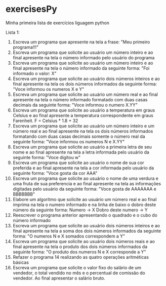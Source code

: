 # exercisesPy
Minha primeira lista de exercícios liguagem python

Lista 1:

1. Escreva um programa que apresente na tela a frase: "Meu primeiro programa!!!"
2. Escreva um programa que solicite ao usuário um número inteiro e ao final apresente na tela
o número informado pelo usuário do programa
3. Escreva um programa que solicite ao usuário um número inteiro e ao final apresente na tela
o número informado da seguinte forma: "Foi informado o valor: X"
4. Escreva um programa que solicite ao usuário dois números inteiros e ao final apresente na
tela os dois números informados da seguinte forma: "Voce informou os numeros X e Y"
5. Escreva um programa que solicite ao usuário um número real e ao final apresente na tela o
número informado formatado com duas casas decimais da seguinte forma: "Voce informou
o numero X.YY"
6. Escreva um programa que solicite ao usuário a temperatura em graus Celsius e ao final
apresente a temperatura correspondente em graus Farenheit. F = Celsius * 1.8 + 32
7. Escreva um programa que solicite ao usuário um número inteiro e um número real e ao final
apresente na tela os dois números informados formatando com duas casas decimais
somente o número real da seguinte forma: "Voce informou os numeros N e X.YY"
8. Escreva um programa que solicite ao usuário a primeira letra de seu nome e ao final
apresente na tela a letra informada pelo usuário da seguinte forma: "Voce digitou w"
9. Escreva um programa que solicite ao usuário o nome de sua cor preferida e ao final
apresente na tela a cor informada pelo usuário da seguinte forma: "Voce gosta da cor AAA"
10. Escreva um programa que solicite ao usuário o nome de uma verdura e uma fruta de sua
preferencia e ao final apresente na tela as informações digitadas pelo usuário da seguinte
forma: "Voce gosta de AAAAAAA e BBBBBBB"
11. Elabore um algoritmo que solicite ao usuário um número real e ao final imprima na tela o
numero informado e na linha de baixo o dobro deste número da seguinte forma:
Numero -> X
Dobro deste numero -> Y
12. Reescrever o programa anterior apresentando o quadrado e o cubo do número informado
13. Escreva um programa que solicite ao usuário dois números inteiros e ao final apresente
na tela a soma dos dois números informados da seguinte forma: "O numeros N e X
somados correspondem a Y"
14. Escreva um programa que solicite ao usuário dois números reais e ao final apresente na
tela o produto dos dois números informados da seguinte forma: "O produto dos numeros N
e X corresponde a Y"
15. Refazer o programa 14 realizando as quatro operações aritméticas básicas
16. Escreva um programa que solicite o valor fixo do salário de um vendedor, o total vendido
no mês e o percentual de comissão do vendedor. Ao final apresentar o salário bruto.

